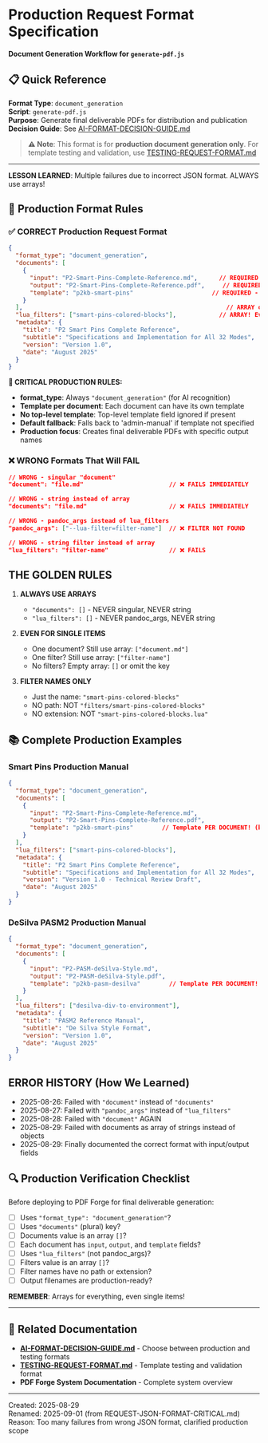 # Production Request Format Specification
**Document Generation Workflow for `generate-pdf.js`**

## 📋 Quick Reference

**Format Type**: `document_generation`  
**Script**: `generate-pdf.js`  
**Purpose**: Generate final deliverable PDFs for distribution and publication  
**Decision Guide**: See [AI-FORMAT-DECISION-GUIDE.md](AI-FORMAT-DECISION-GUIDE.md)

> **⚠️ Note**: This format is for **production document generation only**. For template testing and validation, use [TESTING-REQUEST-FORMAT.md](TESTING-REQUEST-FORMAT.md)

---

**LESSON LEARNED**: Multiple failures due to incorrect JSON format. ALWAYS use arrays!

## 🎯 Production Format Rules

### ✅ CORRECT Production Request Format
```json
{
  "format_type": "document_generation",
  "documents": [
    {
      "input": "P2-Smart-Pins-Complete-Reference.md",      // REQUIRED field!
      "output": "P2-Smart-Pins-Complete-Reference.pdf",     // REQUIRED field!
      "template": "p2kb-smart-pins"                      // REQUIRED - Per document! (NO .latex extension!)
    }
  ],                                                         // ARRAY of OBJECTS!
  "lua_filters": ["smart-pins-colored-blocks"],            // ARRAY! Even for single filter
  "metadata": {
    "title": "P2 Smart Pins Complete Reference",
    "subtitle": "Specifications and Implementation for All 32 Modes",
    "version": "Version 1.0",
    "date": "August 2025"
  }
}
```

**🔴 CRITICAL PRODUCTION RULES:**
- **format_type**: Always `"document_generation"` (for AI recognition)
- **Template per document**: Each document can have its own template
- **No top-level template**: Top-level template field ignored if present
- **Default fallback**: Falls back to 'admin-manual' if template not specified
- **Production focus**: Creates final deliverable PDFs with specific output names

### ❌ WRONG Formats That Will FAIL
```json
// WRONG - singular "document"
"document": "file.md"                        // ❌ FAILS IMMEDIATELY

// WRONG - string instead of array
"documents": "file.md"                       // ❌ FAILS IMMEDIATELY

// WRONG - pandoc_args instead of lua_filters
"pandoc_args": ["--lua-filter=filter-name"]  // ❌ FILTER NOT FOUND

// WRONG - string filter instead of array
"lua_filters": "filter-name"                 // ❌ FAILS
```

## THE GOLDEN RULES

1. **ALWAYS USE ARRAYS**
   - `"documents": []` - NEVER singular, NEVER string
   - `"lua_filters": []` - NEVER pandoc_args, NEVER string

2. **EVEN FOR SINGLE ITEMS**
   - One document? Still use array: `["document.md"]`
   - One filter? Still use array: `["filter-name"]`
   - No filters? Empty array: `[]` or omit the key

3. **FILTER NAMES ONLY**
   - Just the name: `"smart-pins-colored-blocks"`
   - NO path: NOT `"filters/smart-pins-colored-blocks"`
   - NO extension: NOT `"smart-pins-colored-blocks.lua"`

## 📚 Complete Production Examples

### Smart Pins Production Manual
```json
{
  "format_type": "document_generation",
  "documents": [
    {
      "input": "P2-Smart-Pins-Complete-Reference.md",
      "output": "P2-Smart-Pins-Complete-Reference.pdf",
      "template": "p2kb-smart-pins"        // Template PER DOCUMENT! (bare name, no extension!)
    }
  ],
  "lua_filters": ["smart-pins-colored-blocks"],
  "metadata": {
    "title": "P2 Smart Pins Complete Reference",
    "subtitle": "Specifications and Implementation for All 32 Modes",
    "version": "Version 1.0 - Technical Review Draft",
    "date": "August 2025"
  }
}
```

### DeSilva PASM2 Production Manual
```json
{
  "format_type": "document_generation",
  "documents": [
    {
      "input": "P2-PASM-deSilva-Style.md",
      "output": "P2-PASM-deSilva-Style.pdf",
      "template": "p2kb-pasm-desilva"        // Template PER DOCUMENT! (bare name, no extension!)
    }
  ],
  "lua_filters": ["desilva-div-to-environment"],
  "metadata": {
    "title": "PASM2 Reference Manual",
    "subtitle": "De Silva Style Format",
    "version": "Version 1.0",
    "date": "August 2025"
  }
}
```

## ERROR HISTORY (How We Learned)
- 2025-08-26: Failed with `"document"` instead of `"documents"`
- 2025-08-27: Failed with `"pandoc_args"` instead of `"lua_filters"`
- 2025-08-28: Failed with `"document"` AGAIN
- 2025-08-29: Failed with documents as array of strings instead of objects
- 2025-08-29: Finally documented the correct format with input/output fields

## 🔍 Production Verification Checklist
Before deploying to PDF Forge for final deliverable generation:
- [ ] Uses `"format_type": "document_generation"`?
- [ ] Uses `"documents"` (plural) key?
- [ ] Documents value is an array `[]`?
- [ ] Each document has `input`, `output`, and `template` fields?
- [ ] Uses `"lua_filters"` (not pandoc_args)?
- [ ] Filters value is an array `[]`?
- [ ] Filter names have no path or extension?
- [ ] Output filenames are production-ready?

**REMEMBER**: Arrays for everything, even single items!

---

## 🔗 Related Documentation

- **[AI-FORMAT-DECISION-GUIDE.md](AI-FORMAT-DECISION-GUIDE.md)** - Choose between production and testing formats
- **[TESTING-REQUEST-FORMAT.md](TESTING-REQUEST-FORMAT.md)** - Template testing and validation format
- **PDF Forge System Documentation** - Complete system overview

---
Created: 2025-08-29  
Renamed: 2025-09-01 (from REQUEST-JSON-FORMAT-CRITICAL.md)  
Reason: Too many failures from wrong JSON format, clarified production scope